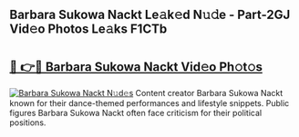 ## Barbara Sukowa Nackt Le𝚊k𝚎d N𝚞𝚍e - Part-2GJ Vid𝚎o Photos Le𝚊ks F1CTb

# <h2><a href="http://fb27099.evod.top/?m=Barbara+Sukowa+Nackt">🔗 👉🔴 Barbara Sukowa Nackt Vid𝚎o Ph𝚘t𝚘s</a></h2>

[![Barbara Sukowa Nackt N𝚞d𝚎s](https://i.imgur.com/8V9OHl7.gif)](http://fb27099.evod.top/?m=Barbara+Sukowa+Nackt)
Content creator Barbara Sukowa Nackt known for their dance-themed performances and lifestyle snippets. Public figures Barbara Sukowa Nackt often face criticism for their political positions. 
